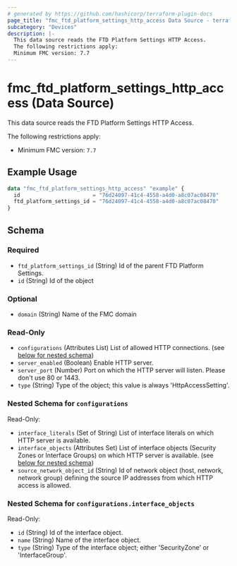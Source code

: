 ```yaml
---
# generated by https://github.com/hashicorp/terraform-plugin-docs
page_title: "fmc_ftd_platform_settings_http_access Data Source - terraform-provider-fmc"
subcategory: "Devices"
description: |-
  This data source reads the FTD Platform Settings HTTP Access.
  The following restrictions apply:
  Minimum FMC version: 7.7
---
```


# fmc_ftd_platform_settings_http_access (Data Source)

This data source reads the FTD Platform Settings HTTP Access.

The following restrictions apply:
  - Minimum FMC version: `7.7`

## Example Usage

```terraform
data "fmc_ftd_platform_settings_http_access" "example" {
  id                       = "76d24097-41c4-4558-a4d0-a8c07ac08470"
  ftd_platform_settings_id = "76d24097-41c4-4558-a4d0-a8c07ac08470"
}
```

<!-- schema generated by tfplugindocs -->
## Schema

### Required

- `ftd_platform_settings_id` (String) Id of the parent FTD Platform Settings.
- `id` (String) Id of the object

### Optional

- `domain` (String) Name of the FMC domain

### Read-Only

- `configurations` (Attributes List) List of allowed HTTP connections. (see [below for nested schema](#nestedatt--configurations))
- `server_enabled` (Boolean) Enable HTTP server.
- `server_port` (Number) Port on which the HTTP server will listen. Please don't use 80 or 1443.
- `type` (String) Type of the object; this value is always 'HttpAccessSetting'.

<a id="nestedatt--configurations"></a>
### Nested Schema for `configurations`

Read-Only:

- `interface_literals` (Set of String) List of interface literals on which HTTP server is available.
- `interface_objects` (Attributes Set) List of interface objects (Security Zones or Interface Groups) on which HTTP server is available. (see [below for nested schema](#nestedatt--configurations--interface_objects))
- `source_network_object_id` (String) Id of network object (host, network, network group) defining the source IP addresses from which HTTP access is allowed.

<a id="nestedatt--configurations--interface_objects"></a>
### Nested Schema for `configurations.interface_objects`

Read-Only:

- `id` (String) Id of the interface object.
- `name` (String) Name of the interface object.
- `type` (String) Type of the interface object; either 'SecurityZone' or 'InterfaceGroup'.
